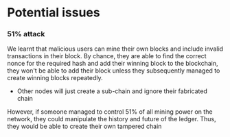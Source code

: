# Potential issues

### 51% attack

We learnt that malicious users can mine their own blocks and include invalid transactions in their block. By chance, they are able to find the correct nonce for the required hash and add their winning block to the blockchain, they won't be able to add their block unless they subsequently managed to create winning blocks repeatedly.
- Other nodes will just create a sub-chain and ignore their fabricated chain

However, if someone managed to control 51% of all mining power on the network, they could manipulate the history and future of the ledger. Thus, they would be able to create their own tampered chain

